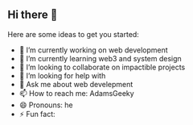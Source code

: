 ## Hi there 👋


Here are some ideas to get you started:

- 🔭 I’m currently working on web development
- 🌱 I’m currently learning web3 and system design
- 👯 I’m looking to collaborate on impactible projects
- 🤔 I’m looking for help with 
- 💬 Ask me about web develepment
- 📫 How to reach me: AdamsGeeky
- 😄 Pronouns: he
- ⚡ Fun fact: 

